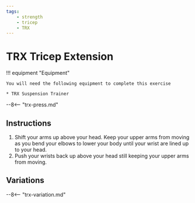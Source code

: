 ```yaml
---
tags:
    - strength
    - tricep
    - TRX
---
```


# TRX Tricep Extension

!!! equipment "Equipment"

    You will need the following equipment to complete this exercise
    
    * TRX Suspension Trainer

--8<-- "trx-press.md"

## Instructions

1. Shift your arms up above your head.  Keep your upper arms from moving as you bend your elbows to lower your body until your wrist are lined up to your head.
2. Push your wrists back up above your head still keeping your upper arms from moving.

## Variations

--8<-- "trx-variation.md"
